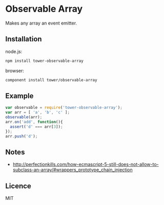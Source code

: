 # Observable Array

Makes any array an event emitter.

## Installation

node.js:

```bash
npm install tower-observable-array
```

browser:

```bash
component install tower/observable-array
```

## Example

```js
var observable = require('tower-observable-array');
var arr = [ 'a', 'b', 'c' ];
observable(arr);
arr.on('add', function(){
  assert('d' === arr[3]);
});
arr.push('d');
```

## Notes

- http://perfectionkills.com/how-ecmascript-5-still-does-not-allow-to-subclass-an-array/#wrappers_prototype_chain_injection

## Licence

MIT